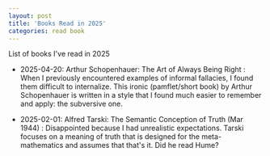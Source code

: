 ```yaml
---
layout: post
title: 'Books Read in 2025'
categories: read book
---
```


List of books I've read in 2025


- 2025-04-20: Arthur Schopenhauer: The Art of Always Being Right
: When I previously encountered examples of informal fallacies, I found them
difficult to internalize. This ironic (pamflet/short book) by Arthur
Schopenhauer is written in a style that I found much easier to remember and
apply: the subversive one.

- 2025-02-01: Alfred Tarski: The Semantic Conception of Truth (Mar 1944)
: Disappointed because I had unrealistic expectations. Tarski focuses on a
meaning of truth that is designed for the meta-mathematics and assumes that
that's it. Did he read Hume?

